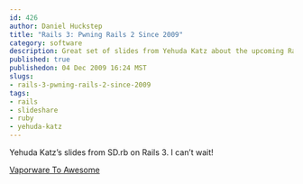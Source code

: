 ```yaml
--- 
id: 426
author: Daniel Huckstep
title: "Rails 3: Pwning Rails 2 Since 2009"
category: software
description: Great set of slides from Yehuda Katz about the upcoming Rails 3.
published: true
publishedon: 04 Dec 2009 16:24 MST
slugs: 
- rails-3-pwning-rails-2-since-2009
tags: 
- rails
- slideshare
- ruby
- yehuda-katz
---
```

Yehuda Katz’s slides from SD.rb on Rails 3. I can’t wait!

[Vaporware To
Awesome](http://www.slideshare.net/wycats/vaporware-to-awesome)